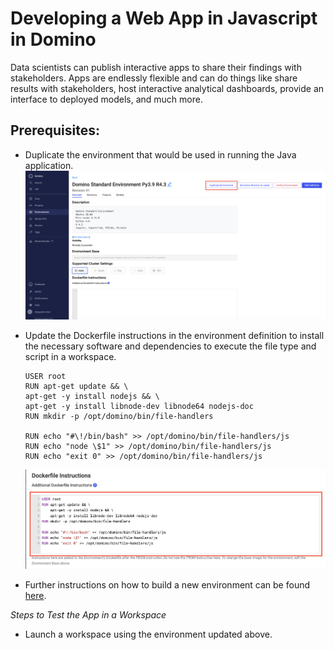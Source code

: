 # Developing a Web App in Javascript in Domino

Data scientists can publish interactive apps to share their findings with stakeholders. Apps are endlessly flexible and can do things like share results with stakeholders, host interactive analytical dashboards, provide an interface to deployed models, and much more.
## Prerequisites:

- Duplicate the environment that would be used in running the Java application.
 ![Duplicate_environment](images/duplicate_environment.png)

- Update the Dockerfile instructions in the environment definition to install the necessary software and dependencies to execute the file type and script in a workspace.

    ````
    USER root
    RUN apt-get update && \
    apt-get -y install nodejs && \
    apt-get -y install libnode-dev libnode64 nodejs-doc
    RUN mkdir -p /opt/domino/bin/file-handlers
    
    RUN echo "#\!/bin/bash" >> /opt/domino/bin/file-handlers/js
    RUN echo "node \$1" >> /opt/domino/bin/file-handlers/js
    RUN echo "exit 0" >> /opt/domino/bin/file-handlers/js
    ````
  ![dockerfile_definition](images/dockerfile_instructions.png)

- Further instructions on how to build a new environment can be found [here](https://docs.dominodatalab.com/en/5.11/user_guide/5dd2c1/edit-environment-definition/).

*Steps to Test the App in a Workspace*

-  Launch a workspace using the environment updated above.
